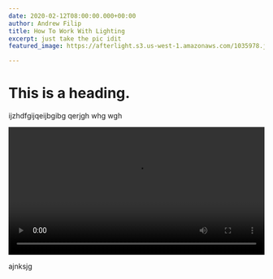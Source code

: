 ```yaml
---
date: 2020-02-12T08:00:00.000+00:00
author: Andrew Filip
title: How To Work With Lighting
excerpt: just take the pic idit
featured_image: https://afterlight.s3.us-west-1.amazonaws.com/1035978.jpg

---
```

# This is a heading.

ijzhdfgijqeijbgibg qerjgh whg wgh

<video width="100%" autoplay> <source src="https://afterlight.s3.us-west-1.amazonaws.com/Video Jan 19, 5 20 19 PM.mp4" type="video/mp4"> </video>

ajnksjg